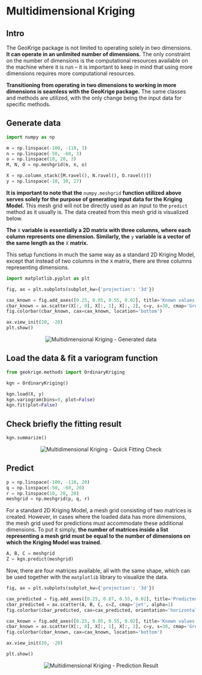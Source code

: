 # Multidimensional Kriging

## Intro

The GeoKrige package is not limited to operating solely in two dimensions. **It can operate in an unlimited number of 
dimensions.** The only constraint on the number of dimensions is the computational resources available on the machine 
where it is run – it is important to keep in mind that using more dimensions requires more computational resources.

**Transitioning from operating in two dimensions to working in more dimensions is seamless with the GeoKrige package.** 
The same classes and methods are utilized, with the only change being the input data for specific methods.

## Generate data

```py
import numpy as np

m = np.linspace(-100, -110, 3)
n = np.linspace(-50, -60, 3)
o = np.linspace(10, 20, 3)
M, N, O = np.meshgrid(m, n, o)

X = np.column_stack([M.ravel(), N.ravel(), O.ravel()])
y = np.linspace(-10, 10, 27)
```

**It is important to note that the** `numpy.meshgrid` **function utilized above serves solely for the purpose of 
generating input data for the Kriging Model.** This mesh grid will not be directly used as an input to the `predict` 
method as it usually is. The data created from this mesh grid is visualized below.

**The** `X` **variable is essentially a 2D matrix with three columns, where each column represents one dimension. 
Similarly, the** `y` **variable is a vector of the same length as the** `X` **matrix.** 

This setup functions in much the same way as a standard 2D Kriging Model, except that instead of two columns in the `X` 
matrix, there are three columns representing dimensions.

```py
import matplotlib.pyplot as plt

fig, ax = plt.subplots(subplot_kw={'projection': '3d'})

cax_known = fig.add_axes([0.25, 0.05, 0.55, 0.02], title='Known values')
cbar_known = ax.scatter(X[:, 0], X[:, 1], X[:, 2], c=y, s=30, cmap='Greys_r', edgecolors='k', alpha=1)
fig.colorbar(cbar_known, cax=cax_known, location='bottom')

ax.view_init(20, -20)
plt.show()
```

<p align="center">
    <img alt="Multidimensional Kriging - Generated data" src="../images/multidimensional_kriging-generated_data.png"/>
</p>

## Load the data & fit a variogram function

```py
from geokrige.methods import OrdinaryKriging

kgn = OrdinaryKriging()

kgn.load(X, y)
kgn.variogram(bins=9, plot=False)
kgn.fit(plot=False)
```

## Check briefly the fitting result

```py
kgn.summarize()
```

<p align="center">
    <img alt="Multidimensional Kriging - Quick Fitting Check" src="../images/multidimensional_kriging-fitting_check.png"/>
</p>

## Predict

```py
p = np.linspace(-100, -110, 20)
q = np.linspace(-50, -60, 20)
r = np.linspace(10, 20, 20)
meshgrid = np.meshgrid(p, q, r)
```

For a standard 2D Kriging Model, a mesh grid consisting of two matrices is created. However, in cases where the loaded 
data has more dimensions, the mesh grid used for predictions must accommodate these additional dimensions. To put it 
simply, **the number of matrices inside a list representing a mesh grid must be equal to the number of dimensions on 
which the Kriging Model was trained.**

```py
A, B, C = meshgrid
Z = kgn.predict(meshgrid)
```

Now, there are four matrices available, all with the same shape, which can be used together with the `matplotlib` 
library to visualize the data.

```py
fig, ax = plt.subplots(subplot_kw={'projection': '3d'})

cax_predicted = fig.add_axes([0.25, 0.87, 0.55, 0.02], title='Predicted values')
cbar_predicted = ax.scatter(A, B, C, c=Z, cmap='jet', alpha=1)
fig.colorbar(cbar_predicted, cax=cax_predicted, orientation='horizontal')

cax_known = fig.add_axes([0.25, 0.05, 0.55, 0.02], title='Known values')
cbar_known = ax.scatter(X[:, 0], X[:, 1], X[:, 2], c=y, s=30, cmap='Greys_r', edgecolors='k', alpha=1)
fig.colorbar(cbar_known, cax=cax_known, location='bottom')

ax.view_init(20, -20)

plt.show()
```

<p align="center">
    <img alt="Multidimensional Kriging - Prediction Result" src="../images/multidimensional_kriging-prediction_result.png"/>
</p>